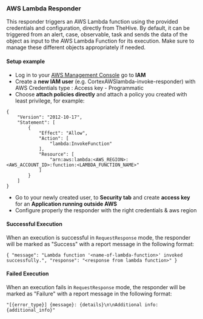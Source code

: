 ### AWS Lambda Responder

This responder triggers an AWS Lambda function using the provided credentials and configuration, directly from TheHive. By default, it can be triggered from an alert, case, observable, task and sends the data of the object as input to the AWS Lambda Function for its execution. 
Make sure to manage these different objects appropriately if needed.

#### Setup example
- Log in to your [AWS Management Console](https://aws.amazon.com/console/) go to **IAM**
- Create a **new IAM user** (e.g. CortexAWSlambda-invoke-responder) with AWS Credentials type : Access key - Programmatic
- Choose **attach policies directly** and attach a policy you created with least privilege, for example:
```
{
    "Version": "2012-10-17",
    "Statement": [
        {
            "Effect": "Allow",
            "Action": [
                "lambda:InvokeFunction"
            ],
            "Resource": [
                "arn:aws:lambda:<AWS_REGION>:<AWS_ACCOUNT_ID>:function:<LAMBDA_FUNCTION_NAME>"
            ]
        }
    ]
}
```
- Go to your newly created user, to **Security tab** and create **access key** for an **Application running outside AWS**
- Configure properly the responder with the right credentials & aws region

#### Successful Execution

When an execution is successful in `RequestResponse` mode, the responder will be marked as "Success" with a report message in the following format:

```
{ "message": "Lambda function '<name-of-lambda-function>' invoked successfully.", "response": "<response from lambda function>" }
```

#### Failed Execution

When an execution fails in `RequestResponse` mode, the responder will be marked as "Failure" with a report message in the following format:
```
"[{error_type}] {message}: {details}\n\nAdditional info: {additional_info}"
```
